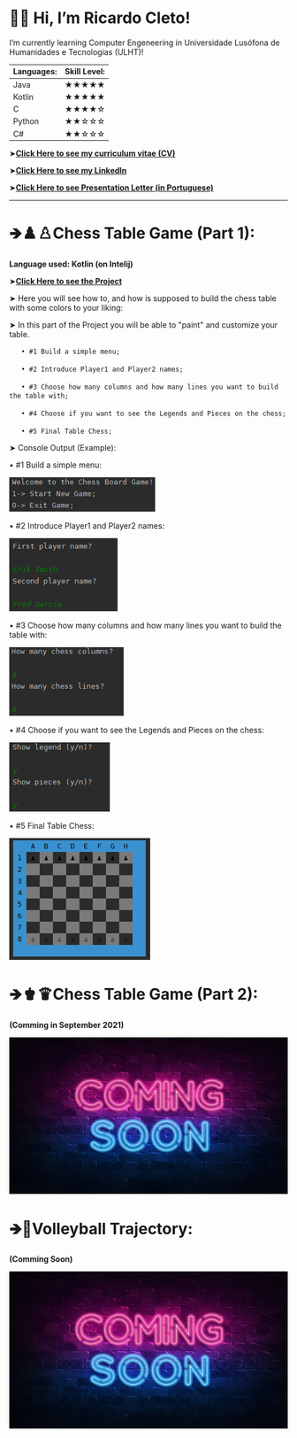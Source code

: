 # 👋🏼 Hi, I’m Ricardo Cleto!

I’m currently learning Computer Engeneering in Universidade Lusófona de Humanidades e Tecnologias (ULHT)!
                
| Languages: | Skill Level: |
| --------- | ----------- |
|    Java   |   ★★★★★   |
| Kotlin | ★★★★★ |
| C | ★★★★☆ |
| Python | ★★☆☆☆ |
| C# | ★★☆☆☆ |   

➤[**Click Here to see my curriculum vitae (CV)**](https://github.com/RicardoCleto/Ricardo.Cleto_Personal-Portfolio/blob/main/CV/RicardoCletoCV(Original).pdf)

➤[**Click Here to see my LinkedIn**](https://www.linkedin.com/in/ricardo-cleto-8114b5208/)

➤[**Click Here to see Presentation Letter (in Portuguese)**](https://github.com/RicardoCleto/Ricardo.Cleto_Personal-Portfolio/blob/main/Carta%20de%20Apresenta%C3%A7%C3%A3o/Carta%20de%20apresenta%C3%A7%C3%A3o(Competencias%20Comportamentais)-convertido.pdf)

_________________________________________________________________________________________________________________________________________________________________________________                 


# **🡺♟♙Chess Table Game (Part 1):**    

**Language used: Kotlin (on Intelij)**

  ➤[**Click Here to see the Project**](https://github.com/RicardoCleto/Ricardo.Cleto_Personal-Portfolio/tree/main/Projeto1%20Fundamentos%20Programa%C3%A7%C3%A3o%20(Completo))
  
 ➤ Here you will see how to, and how is supposed to build the chess table with some colors to your liking:
      
   ➤ In this part of the Project you will be able to "paint" and customize your table.
   
       • #1 Build a simple menu;
       
       • #2 Introduce Player1 and Player2 names;
       
       • #3 Choose how many columns and how many lines you want to build the table with;
       
       • #4 Choose if you want to see the Legends and Pieces on the chess;
       
       • #5 Final Table Chess;
       
➤ Console Output (Example):
        
• #1 Build a simple menu:

  ![](/images/portfolio1.PNG)
              
• #2 Introduce Player1 and Player2 names: 

  ![](/images/portfolio2.PNG)
               
• #3 Choose how many columns and how many lines you want to build the table with: 

  ![](/images/portfolio3.PNG)
               
• #4 Choose if you want to see the Legends and Pieces on the chess: 

  ![](/images/portfolio4.png)
               
• #5 Final Table Chess: 

  ![](/images/portfolio5.png)

# **🡺♚♛Chess Table Game (Part 2):**

 **(Comming in September 2021)**
 
 ![](/images/comingsoon.jpg)

# **🡺🏐Volleyball Trajectory:**
 
 **(Comming Soon)**
 
 ![](/images/comingsoon.jpg)
